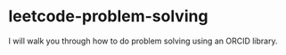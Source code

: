 # leetcode-problem-solving

I will walk you through how to do problem solving using an ORCID library.
